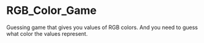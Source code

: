 # RGB_Color_Game
Guessing game that gives you values of RGB colors. And you need to guess what color the values represent.
